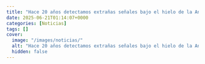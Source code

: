 ```yaml
---
title: "Hace 20 años detectamos extrañas señales bajo el hielo de la Antártida, hoy la ciencia sigue sin explicar su origen"
date: 2025-06-21T01:14:07+0000
categories: [Noticias]
tags: []
cover:
  image: "/images/noticias/"
  alt: "Hace 20 años detectamos extrañas señales bajo el hielo de la Antártida, hoy la ciencia sigue sin explicar su origen"
  hidden: false
---
```



